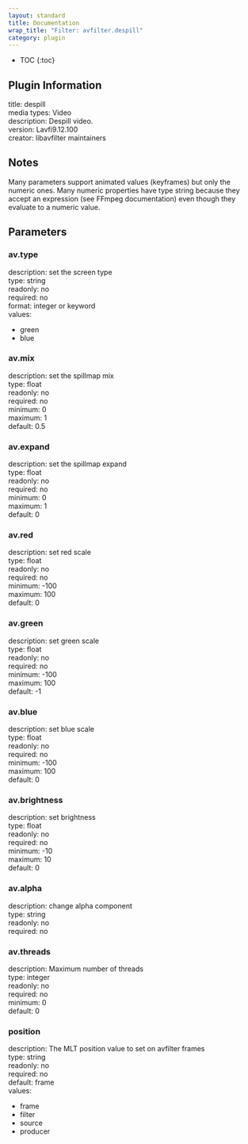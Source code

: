```yaml
---
layout: standard
title: Documentation
wrap_title: "Filter: avfilter.despill"
category: plugin
---
```

* TOC
{:toc}

## Plugin Information

title: despill  
media types:
Video  
description: Despill video.  
version: Lavfi9.12.100  
creator: libavfilter maintainers  

## Notes

Many parameters support animated values (keyframes) but only the numeric ones. Many numeric properties have type string because they accept an expression (see FFmpeg documentation) even though they evaluate to a numeric value.

## Parameters

### av.type

  
description:
set the screen type  
type: string  
readonly: no  
required: no  
format: integer or keyword  
values:  

* green
* blue

### av.mix

  
description:
set the spillmap mix  
type: float  
readonly: no  
required: no  
minimum: 0  
maximum: 1  
default: 0.5  

### av.expand

  
description:
set the spillmap expand  
type: float  
readonly: no  
required: no  
minimum: 0  
maximum: 1  
default: 0  

### av.red

  
description:
set red scale  
type: float  
readonly: no  
required: no  
minimum: -100  
maximum: 100  
default: 0  

### av.green

  
description:
set green scale  
type: float  
readonly: no  
required: no  
minimum: -100  
maximum: 100  
default: -1  

### av.blue

  
description:
set blue scale  
type: float  
readonly: no  
required: no  
minimum: -100  
maximum: 100  
default: 0  

### av.brightness

  
description:
set brightness  
type: float  
readonly: no  
required: no  
minimum: -10  
maximum: 10  
default: 0  

### av.alpha

  
description:
change alpha component  
type: string  
readonly: no  
required: no  

### av.threads

  
description:
Maximum number of threads  
type: integer  
readonly: no  
required: no  
minimum: 0  
default: 0  

### position

  
description:
The MLT position value to set on avfilter frames  
type: string  
readonly: no  
required: no  
default: frame  
values:  

* frame
* filter
* source
* producer

